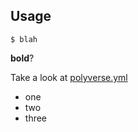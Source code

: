 ## Usage

```
$ blah
```

**bold**?

Take a look at [polyverse.yml](/polyverse.yml)

 * one
 * two
 * three
